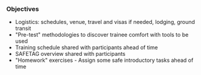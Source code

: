 ### Objectives

 * Logistics: schedules, venue, travel and visas if needed, lodging, ground transit
 * "Pre-test" methodologies to discover trainee comfort with tools to be used
 * Training schedule shared with participants ahead of time
 * SAFETAG overview shared with participants
 * "Homework" exercises - Assign some safe introductory tasks ahead of time